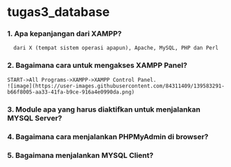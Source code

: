 # tugas3_database

### 1. Apa kepanjangan dari XAMPP?
      dari X (tempat sistem operasi apapun), Apache, MySQL, PHP dan Perl
### 2. Bagaimana cara untuk mengakses XAMPP Panel?
    START->All Programs->XAMPP->XAMPP Control Panel. 
    ![image](https://user-images.githubusercontent.com/84311409/139583291-b66f8005-aa33-41fa-b9ce-916a4e0990da.png)

### 3. Module apa yang harus diaktifkan untuk menjalankan MYSQL Server?
### 4. Bagaimana cara menjalankan PHPMyAdmin di browser?
### 5. Bagaimana menjalankan MYSQL Client?
  
